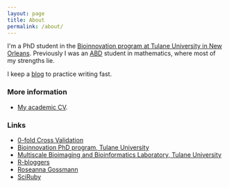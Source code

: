 ```yaml
---
layout: page
title: About
permalink: /about/
---
```


I'm a PhD student in the [Bioinnovation program at Tulane University in New Orleans](http://www2.tulane.edu/bioinnovation-IGERT/). Previously I was an [ABD](https://en.wikipedia.org/wiki/All_but_dissertation) student in mathematics, where most of my strengths lie.

I keep a <a href="{{ site.baseurl }}/">blog</a> to practice writing fast.

### More information

* [My academic CV](https://github.com/agisga/CV/raw/master/Alexej_Gossmann_CV.pdf).

### Links

* [0-fold Cross Validation](https://0foldcv.com)
* [Bioinnovation PhD program, Tulane University](http://www2.tulane.edu/bioinnovation-IGERT/)
* [Multiscale Bioimaging and Bioinformatics Laboratory, Tulane University](http://www.tulane.edu/~wyp/)
* [R-bloggers](https://www.r-bloggers.com/)
* [Roseanna Gossmann](http://math.tulane.edu/~rpealate/)
* [SciRuby](http://sciruby.com/)
